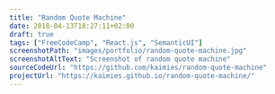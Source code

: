 ```yaml
---
title: "Random Quote Machine"
date: 2018-04-13T18:27:11+02:00
draft: true
tags: ["FreeCodeCamp", "React.js", "SemanticUI"]
screenshotPath: "images/portfolio/random-quote-machine.jpg"
screenshotAltText: "Screenshot of random quote machine"
sourceCodeUrl: "https://github.com/kaimies/random-quote-machine"
projectUrl: "https://kaimies.github.io/random-quote-machine/"
---
```



